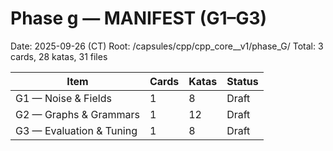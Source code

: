 # Phase g — MANIFEST (G1–G3)

Date: 2025-09-26 (CT)
Root: /capsules/cpp/cpp_core__v1/phase_G/
Total: 3 cards, 28 katas, 31 files

| Item                     | Cards | Katas | Status |
| ------------------------ | ----- | ----- | ------ |
| G1 — Noise & Fields      | 1     | 8     | Draft  |
| G2 — Graphs & Grammars   | 1     | 12    | Draft  |
| G3 — Evaluation & Tuning | 1     | 8     | Draft  |
